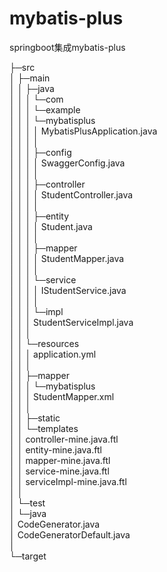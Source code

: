 # mybatis-plus
springboot集成mybatis-plus

├─src<br>
│  ├─main<br>
│  │  ├─java<br>
│  │  │  └─com<br>
│  │  │      └─example<br>
│  │  │          └─mybatisplus<br>
│  │  │              │  MybatisPlusApplication.java<br>
│  │  │              │<br>
│  │  │              ├─config<br>
│  │  │              │      SwaggerConfig.java<br>
│  │  │              │<br>
│  │  │              ├─controller<br>
│  │  │              │      StudentController.java<br>
│  │  │              │<br>
│  │  │              ├─entity<br>
│  │  │              │      Student.java<br>
│  │  │              │<br>
│  │  │              ├─mapper<br>
│  │  │              │      StudentMapper.java<br>
│  │  │              │<br>
│  │  │              └─service<br>
│  │  │                  │  IStudentService.java<br>
│  │  │                  │<br>
│  │  │                  └─impl<br>
│  │  │                          StudentServiceImpl.java<br>
│  │  │<br>
│  │  └─resources<br>
│  │      │  application.yml<br>
│  │      │<br>
│  │      ├─mapper<br>
│  │      │  └─mybatisplus<br>
│  │      │          StudentMapper.xml<br>
│  │      │<br>
│  │      ├─static<br>
│  │      └─templates<br>
│  │              controller-mine.java.ftl<br>
│  │              entity-mine.java.ftl<br>
│  │              mapper-mine.java.ftl<br>
│  │              service-mine.java.ftl<br>
│  │              serviceImpl-mine.java.ftl<br>
│  │<br>
│  └─test<br>
│      └─java<br>
│              CodeGenerator.java<br>
│              CodeGeneratorDefault.java<br>
│<br>
└─target<br>
